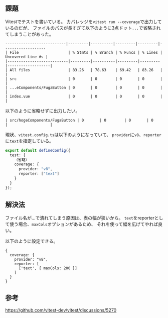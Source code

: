 ## 課題
Vitestでテストを書いている。
カバレッジを`vitest run --coverage`で出力しているのだが、
ファイルのパスが長すぎて以下のように3点ドット`...`で省略されてしまうことがあった。
```
---------------------------|---------|----------|---------|---------|-------------------
| File                      | % Stmts | % Branch | % Funcs | % Lines | Uncovered Line #s |
|---------------------------|---------|----------|---------|---------|-------------------|
| All files                 | 83.26   | 78.63    | 69.42   | 83.26   |                   |
| src                       | 0       | 0        | 0       | 0       |                   |
| ...eComponents/FugaButton | 0       | 0        | 0       | 0       |                   |
| index.vue                 | 0       | 0        | 0       | 0       |                   |
```

以下のように省略せずに出力したい。
```
| src/hogeComponents/FugaButton | 0       | 0        | 0       | 0       |                   |
```

現状、`vitest.config.ts`は以下のようになっていて、
`provider`に`v8`、`reporter`に`text`を指定している。
```ts
export default defineConfig({
  test: {
    （省略）
    coverage: {
      provider: "v8",
      reporter: ["text"]
    }
  }
});
```

## 解決法
ファイル名が...で潰れてしまう原因は、表の幅が狭いから。
`text`をreporterとして使う場合、`maxCols`オプションがあるため、
それを使って幅を広げてやれば良い。

以下のように設定できる。
```
{
  coverage: {
    provider: "v8",
    reporter: [
      ['text', { maxCols: 200 }]
    ]
  }
}
```

## 参考
https://github.com/vitest-dev/vitest/discussions/5270
